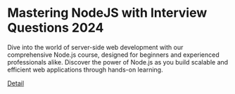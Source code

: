 # Mastering NodeJS with Interview Questions 2024

Dive into the world of server-side web development with our comprehensive Node.js course, designed for beginners and experienced professionals alike. Discover the power of Node.js as you build scalable and efficient web applications through hands-on learning. 

[Detail](https://eduitfree.com/courses/mastering-nodejs-with-interview-questions-2024)